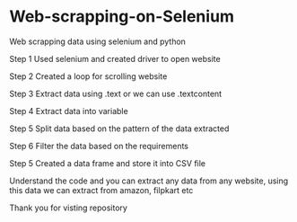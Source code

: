 # Web-scrapping-on-Selenium
Web scrapping data using selenium and python


Step 1  Used selenium and created driver to open website

Step 2  Created a loop for scrolling website

Step 3  Extract data using .text or we can use .textcontent

Step 4  Extract data into variable

Step 5  Split data based on the pattern of the data extracted

Step 6  Filter the data based on the requirements

Step 5  Created a data frame and store it into CSV file

Understand the code and you can extract any data from any website, using this data we can extract from amazon, filpkart  etc

Thank you for visting repository
